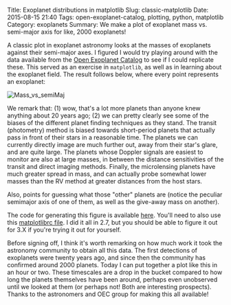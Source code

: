 Title: Exoplanet distributions in matplotlib
Slug: classic-matplotlib
Date: 2015-08-15 21:40
Tags: open-exoplanet-catalog, plotting, python, matplotlib
Category: exoplanets
Summary: We make a plot of exoplanet mass vs. semi-major axis for like, 2000 exoplanets!

A classic plot in exoplanet astronomy looks at the masses of exoplanets against their semi-major axes. I figured I would try playing around with the data available from the [Open Exoplanet Catalog](https://github.com/OpenExoplanetCatalogue/open_exoplanet_catalogue/) to see if I could replicate these. This served as an exercise in `matplotlib`, as well as in learning about the exoplanet field. The result follows below, where every point represents an exoplanet:

![Mass_vs_semiMaj]({attach}/blog/images/mass_vs_semiMajAxis_custom1.png)

We remark that: (1) wow, that's a lot more planets than anyone knew anything about
20 years ago; (2) we can pretty clearly see some of the biases of the different
planet finding techniques as they stand. The transit (photometry) method
is biased towards short-period planets that actually pass in front of their stars
in a reasonable time. The planets we can currently directly image are much further out, away
from their star's glare, and are quite large. The planets whose Doppler signals
are easiest to monitor are also at large masses, in between the distance sensitivities
of the transit and direct imaging methods. Finally, the microlensing planets
have much greater spread in mass, and can actually probe somewhat lower masses than 
the RV method at greater distances from the host stars.

Also, points for guessing what those "other" planets are (notice the peculiar
semimajor axis of one of them, as well as the give-away mass on another).
 
The code for generating this figure is available [here]({attach}/downloads/python/fig1.py). You'll need to also use this [matplotlibrc file]({attach}/downloads/python/matplotlibrc). I did it all in 2.7, but you should be able to figure it out for 3.X if you're trying it out for yourself.

Before signing off, I think it's worth remarking on how much work it took the astronomy community to obtain all this data. The first detections of exoplanets were twenty years ago, and since then the community has confirmed around 2000 planets. Today I can put together a plot like this in an hour or two. These timescales are a drop in the bucket compared to how long the planets themselves have been around, perhaps even unobserved until we looked at them (or perhaps not! Both are interesting prospects). Thanks to the astronomers and OEC group for making this all available!
